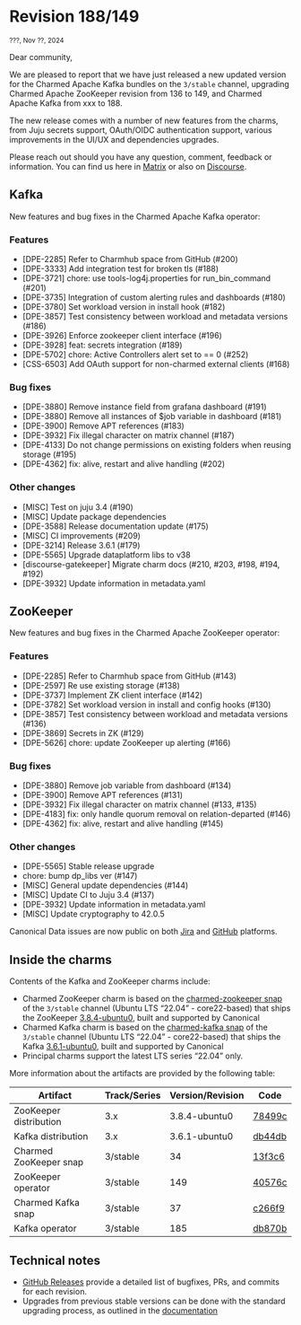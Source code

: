 # Revision 188/149
<sub>???, Nov ??, 2024</sub>

Dear community,

We are pleased to report that we have just released a new updated version for the Charmed Apache Kafka bundles on the `3/stable` channel, 
upgrading Charmed Apache ZooKeeper revision from 136 to 149, and Charmed Apache Kafka from xxx to 188.  

The new release comes with a number of new features from the charms, from Juju secrets support, OAuth/OIDC authentication support, various improvements in the UI/UX and dependencies upgrades.  

Please reach out should you have any question, comment, feedback or information. You can find us here in [Matrix](https://matrix.to/#/#charmhub-data-platform:ubuntu.com) or also on [Discourse](https://discourse.charmhub.io/).

## Kafka

New features and bug fixes in the Charmed Apache Kafka operator:

### Features

* [DPE-2285] Refer to Charmhub space from GitHub (#200)
* [DPE-3333] Add integration test for broken tls (#188)
* [DPE-3721] chore: use tools-log4j.properties for run_bin_command (#201)
* [DPE-3735] Integration of custom alerting rules and dashboards (#180)
* [DPE-3780] Set workload version in install hook (#182)
* [DPE-3857] Test consistency between workload and metadata versions (#186)
* [DPE-3926] Enforce zookeeper client interface (#196)
* [DPE-3928] feat: secrets integration (#189)
* [DPE-5702] chore: Active Controllers alert set to == 0 (#252)
* [CSS-6503] Add OAuth support for non-charmed external clients (#168)

### Bug fixes

* [DPE-3880] Remove instance field from grafana dashboard (#191) 
* [DPE-3880] Remove all instances of $job variable in dashboard (#181)
* [DPE-3900] Remove APT references (#183)
* [DPE-3932] Fix illegal character on matrix channel (#187)
* [DPE-4133] Do not change permissions on existing folders when reusing storage (#195)
* [DPE-4362] fix: alive, restart and alive handling (#202)

### Other changes

* [MISC] Test on juju 3.4 (#190)
* [MISC] Update package dependencies
* [DPE-3588] Release documentation update  (#175)
* [MISC] CI improvements (#209)
* [DPE-3214] Release 3.6.1 (#179)
* [DPE-5565] Upgrade dataplatform libs to v38
* [discourse-gatekeeper] Migrate charm docs (#210, #203, #198, #194, #192)
* [DPE-3932] Update information in metadata.yaml

## ZooKeeper

New features and bug fixes in the Charmed Apache ZooKeeper operator:

### Features

* [DPE-2285] Refer to Charmhub space from GitHub (#143)
* [DPE-2597] Re use existing storage (#138)
* [DPE-3737] Implement ZK client interface (#142)
* [DPE-3782] Set workload version in install and config hooks (#130)
* [DPE-3857] Test consistency between workload and metadata versions (#136)
* [DPE-3869] Secrets in ZK (#129)
* [DPE-5626] chore: update ZooKeeper up alerting (#166)

### Bug fixes

* [DPE-3880] Remove job variable from dashboard (#134)
* [DPE-3900] Remove APT references (#131)
* [DPE-3932] Fix illegal character on matrix channel (#133, #135)
* [DPE-4183] fix: only handle quorum removal on relation-departed (#146)
* [DPE-4362] fix: alive, restart and alive handling (#145)

### Other changes

* [DPE-5565] Stable release upgrade
* chore: bump dp_libs ver (#147)
* [MISC] General update dependencies (#144)
* [MISC] Update CI to Juju 3.4 (#137)
* [DPE-3932] Update information in metadata.yaml
* [MISC] Update cryptography to 42.0.5

Canonical Data issues are now public on both [Jira](https://warthogs.atlassian.net/jira/software/c/projects/DPE/issues/) 
and [GitHub](https://github.com/canonical/kafka-operator/issues) platforms.

## Inside the charms

Contents of the Kafka and ZooKeeper charms include:

* Charmed ZooKeeper charm is based on the [charmed-zookeeper snap](https://snapcraft.io/charmed-zookeeper) of the `3/stable` channel (Ubuntu LTS “22.04” - core22-based) that ships the ZooKeeper [3.8.4-ubuntu0](https://launchpad.net/zookeeper-releases/3.x/3.8.4-ubuntu0), built and supported by Canonical
* Charmed Kafka charm is based on the [charmed-kafka snap](https://snapcraft.io/charmed-kafka) of the `3/stable` channel (Ubuntu LTS “22.04” - core22-based) that ships the Kafka [3.6.1-ubuntu0](https://launchpad.net/kafka-releases/3.x/3.6.1-ubuntu0), built and supported by Canonical
* Principal charms support the latest LTS series “22.04” only.

More information about the artifacts are provided by the following table:

| Artifact               | Track/Series | Version/Revision | Code                                                                                                                |
|------------------------|--------------|------------------|---------------------------------------------------------------------------------------------------------------------|
| ZooKeeper distribution | 3.x          | 3.8.4-ubuntu0    | [78499c](https://git.launchpad.net/zookeeper-releases/tree/?h=lp-3.8.4&id=78499c9f4d4610f9fb963afdad1ffd1aab2a96b8) |
| Kafka distribution     | 3.x          | 3.6.1-ubuntu0    | [db44db](https://git.launchpad.net/kafka-releases/tree/?h=lp-3.6.1&id=db44db1ebf870854dddfc3be0187a976b997d4dc)     |
| Charmed ZooKeeper snap | 3/stable     | 34               | [13f3c6](https://github.com/canonical/charmed-zookeeper-snap/tree/13f3c620658fdc55b7d6745b81c7b5a00e042e10)         |        
| ZooKeeper operator     | 3/stable     | 149              | [40576c](https://github.com/canonical/zookeeper-operator/commit/40576c1c87badd1e2352afc013ed0754808ef44c)           | 
| Charmed Kafka snap     | 3/stable     | 37               | [c266f9](https://github.com/canonical/charmed-kafka-snap/tree/c266f9cd283408d2106d4682b67661205a12ea7f)             |  
| Kafka operator         | 3/stable     | 185              | [db870b](https://github.com/canonical/kafka-operator/tree/db870b20815dada9722fe5432fd00d780c7a7206)                 |   


## Technical notes

* [GitHub Releases](https://github.com/canonical/kafka-operator/releases) provide a detailed list of bugfixes, PRs, and commits for each revision.
* Upgrades from previous stable versions can be done with the standard upgrading process, as outlined in the [documentation](/t/charmed-kafka-documentation-how-to-upgrade/11814)